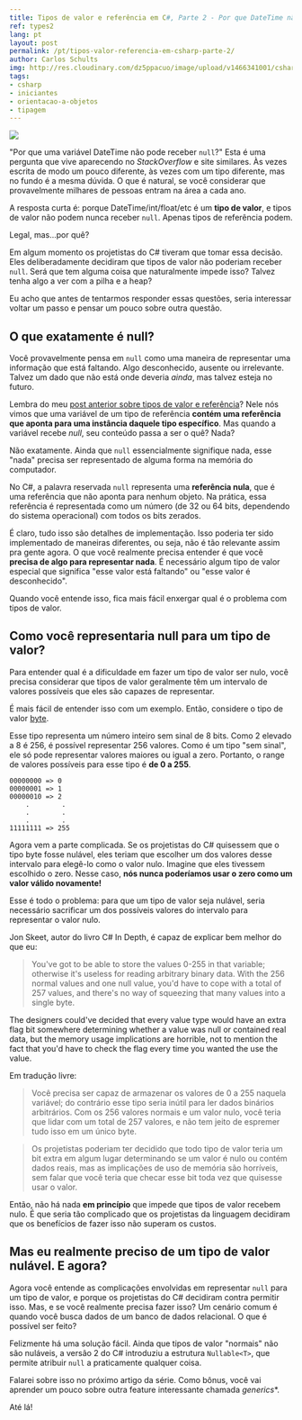 ```yaml
---
title: Tipos de valor e referência em C#, Parte 2 - Por que DateTime não pode ser nulo?
ref: types2
lang: pt
layout: post
permalink: /pt/tipos-valor-referencia-em-csharp-parte-2/
author: Carlos Schults
img: http://res.cloudinary.com/dz5ppacuo/image/upload/v1466341001/csharp-min_buiizq.png
tags:
- csharp
- iniciantes
- orientacao-a-objetos
- tipagem
---
```


![](http://res.cloudinary.com/dz5ppacuo/image/upload/v1466341001/csharp-min_buiizq.png)

"Por que uma variável DateTime não pode receber `null`?" Esta é uma pergunta que vive aparecendo no *StackOverflow* e site similares. Às vezes escrita de modo um pouco diferente, às vezes com um tipo diferente, mas no fundo é a mesma dúvida. O que é natural, se você considerar que provavelmente milhares de pessoas entram na área a cada ano.
<!--more-->

A resposta curta é: porque DateTime/int/float/etc é um **tipo de valor**, e tipos de valor não podem nunca receber `null`. Apenas tipos de referência podem.

Legal, mas...por quê?

Em algum momento os projetistas do C# tiveram que tomar essa decisão. Eles deliberadamente decidiram que tipos de valor não poderiam receber `null`. Será que tem alguma coisa que naturalmente impede isso? Talvez tenha algo a ver com a pilha e a heap?

Eu acho que antes de tentarmos responder essas questões, seria interessar voltar um passo e pensar um pouco sobre outra questão.

## O que exatamente é null?

Você provavelmente pensa em `null` como uma maneira de representar uma informação que está faltando. Algo desconhecido, ausente ou irrelevante. Talvez um dado que não está onde deveria *ainda*, mas talvez esteja no futuro.

Lembra do meu [post anterior sobre tipos de valor e referência](http://carlosschults.net/pt/tipos-valor-referencia-em-csharp/)? Nele nós vimos que uma variável de um tipo de referência **contém uma referência que aponta para uma instância daquele tipo específico**. Mas quando a variável recebe *null*, seu conteúdo passa a ser o quê? Nada?

Não exatamente. Ainda que `null` essencialmente signifique nada, esse "nada" precisa ser representado de alguma forma na memória do computador.

No C#, a palavra reservada `null` representa uma **referência nula**, que é uma referência que não aponta para nenhum objeto. Na prática, essa referência é representada como um número (de 32 ou 64 bits, dependendo do sistema operacional) com todos os bits zerados.

É claro, tudo isso são detalhes de implementação. Isso poderia ter sido implementado de maneiras diferentes, ou seja, não é tão relevante assim pra gente agora. O que você realmente precisa entender é que você **precisa de algo para representar nada**. É necessário algum tipo de valor especial que significa "esse valor está faltando" ou "esse valor é desconhecido".

Quando você entende isso, fica mais fácil enxergar qual é o problema com tipos de valor.

## Como você representaria null para um tipo de valor?

Para entender qual é a dificuldade em fazer um tipo de valor ser nulo, você precisa considerar que tipos de valor geralmente têm um intervalo de valores possíveis que eles são capazes de representar.

É mais fácil de entender isso com um exemplo. Então, considere o tipo de valor [byte](https://msdn.microsoft.com/pt-br/library/system.byte(v=vs.110).aspx).

Esse tipo representa um número inteiro sem sinal de 8 bits. Como 2 elevado a 8 é 256, é possível representar 256 valores. Como é um tipo "sem sinal", ele só pode representar valores maiores ou igual a zero. Portanto, o range de valores possíveis para esse tipo é **de 0 a 255**.

    00000000 => 0
    00000001 => 1
    00000010 => 2
        .        .
        .        .
        .        .
    11111111 => 255

Agora vem a parte complicada. Se os projetistas do C# quisessem que o tipo byte fosse nulável, eles teriam que escolher um dos valores desse intervalo para elegê-lo como o valor nulo. Imagine que eles tivessem escolhido o zero. Nesse caso, **nós nunca poderíamos usar o zero como um valor válido novamente!**

Esse é todo o problema: para que um tipo de valor seja nulável, seria necessário sacrificar um dos possíveis valores do intervalo para representar o valor nulo.

Jon Skeet, autor do livro C# In Depth, é capaz de explicar bem melhor do que eu:

 > You've got to be able to store the values 0-255 in that variable; otherwise it's useless for reading arbitrary binary data. With the 256 normal values
and one null value, you'd have to cope with a total of 257 values, and there's no way of squeezing that many values into a single byte. 
>
The designers could've decided that every value type would have an extra flag bit somewhere determining whether a value was null or contained real data, but the memory usage implications 
are horrible, not to mention the fact that you'd have to check the flag every time you wanted the use the value.

Em tradução livre:

> Você precisa ser capaz de armazenar os valores de 0 a 255 naquela variável; do contrário esse tipo seria inútil para ler dados binários arbitrários. Com os 256 valores normais e um valor nulo, você teria que lidar com um total de 257 valores, e não tem jeito de espremer tudo isso em um único byte.

> Os projetistas poderiam ter decidido que todo tipo de valor teria um bit extra em algum lugar determinando se um valor é nulo ou contém dados reais, mas as implicações de uso de memória são horríveis, sem falar que você teria que checar esse bit toda vez que quisesse usar o valor.

Então, não há nada **em princípio** que impede que tipos de valor recebem nulo. É que seria tão complicado que os projetistas da linguagem decidiram que os benefícios de fazer isso não superam os custos.

## Mas eu realmente preciso de um tipo de valor nulável. E agora?

Agora você entende as complicações envolvidas em representar `null` para um tipo de valor, e porque os projetistas do C# decidiram contra permitir isso. Mas, e se você realmente precisa fazer isso? Um cenário comum é quando você busca dados de um banco de dados relacional. O que é possível ser feito?

Felizmente há uma solução fácil. Ainda que tipos de valor "normais" não são nuláveis, a versão 2 do C# introduziu a estrutura `Nullable<T>`, que permite atribuir `null` a praticamente qualquer coisa. 

Falarei sobre isso no próximo artigo da série. Como bônus, você vai aprender um pouco sobre outra feature interessante chamada *generics**.

Até lá!
